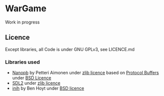 # WarGame
Work in progress

## Licence
Except libraries, all Code is under GNU GPLv3, see LICENCE.md

### Libraries used
- [Nanopb](https://github.com/nanopb/nanopb) by Petteri Aimonen <jpa at nanopb.mail.kapsi.fi> under [zlib licence](https://github.com/nanopb/nanopb/blob/master/LICENSE.txt) based on [Protocol Buffers](https://github.com/google/protobuf) under [BSD Licence](https://github.com/google/protobuf/blob/master/LICENSE)
- [SDL2](https://www.libsdl.org/credits.php) under [zlib licence](https://www.libsdl.org/license.php)
- [inih](https://github.com/benhoyt/inih) by Ben Hoyt under [BSD licence](https://github.com/benhoyt/inih/blob/master/LICENSE.txt)